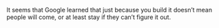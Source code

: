 <!--
id: 905278378
link: http://kevinisom.info/post/905278378/it-seems-that-google-learned-that-just-because-you
slug: it-seems-that-google-learned-that-just-because-you
date: Thu Aug 05 2010 12:52:29 GMT+1200 (NZST)
raw: {"blog_name":"kevinisom","id":905278378,"post_url":"http://kevinisom.info/post/905278378/it-seems-that-google-learned-that-just-because-you","slug":"it-seems-that-google-learned-that-just-because-you","type":"text","date":"2010-08-05 00:52:29 GMT","timestamp":1280969549,"state":"published","format":"html","reblog_key":"JTGVCRe1","tags":[],"short_url":"http://tmblr.co/Zw68YyrzNEg","highlighted":[],"feed_item":"http://twitter.com/kev_nz/statuses/20336406937","from_feed_id":"650289","note_count":0,"title":null,"body":"<p>It seems that Google learned that just because you build it doesn&#8217;t mean people will come, or at least stay if they can&#8217;t figure it out.</p>"}
publish: 2010-08-05
tags: 
title: null
-->


It seems that Google learned that just because you build it doesn’t mean
people will come, or at least stay if they can’t figure it out.


